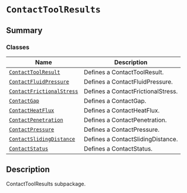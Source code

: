 

# `ContactToolResults`

<a id="summary"></a>

## Summary

### Classes

| Name | Description |
|------------------------------------------------------------------------------------------------------------------------------------------------------------------------|------------------------------------|
| [`ContactToolResult`](ContactToolResult.md#ansys.mechanical.stubs.v242.Ansys.ACT.Automation.Mechanical.Results.ContactToolResults.ContactToolResult)                   | Defines a ContactToolResult.       |
| [`ContactFluidPressure`](ContactFluidPressure.md#ansys.mechanical.stubs.v242.Ansys.ACT.Automation.Mechanical.Results.ContactToolResults.ContactFluidPressure)          | Defines a ContactFluidPressure.    |
| [`ContactFrictionalStress`](ContactFrictionalStress.md#ansys.mechanical.stubs.v242.Ansys.ACT.Automation.Mechanical.Results.ContactToolResults.ContactFrictionalStress) | Defines a ContactFrictionalStress. |
| [`ContactGap`](ContactGap.md#ansys.mechanical.stubs.v242.Ansys.ACT.Automation.Mechanical.Results.ContactToolResults.ContactGap)                                        | Defines a ContactGap.              |
| [`ContactHeatFlux`](ContactHeatFlux.md#ansys.mechanical.stubs.v242.Ansys.ACT.Automation.Mechanical.Results.ContactToolResults.ContactHeatFlux)                         | Defines a ContactHeatFlux.         |
| [`ContactPenetration`](ContactPenetration.md#ansys.mechanical.stubs.v242.Ansys.ACT.Automation.Mechanical.Results.ContactToolResults.ContactPenetration)                | Defines a ContactPenetration.      |
| [`ContactPressure`](ContactPressure.md#ansys.mechanical.stubs.v242.Ansys.ACT.Automation.Mechanical.Results.ContactToolResults.ContactPressure)                         | Defines a ContactPressure.         |
| [`ContactSlidingDistance`](ContactSlidingDistance.md#ansys.mechanical.stubs.v242.Ansys.ACT.Automation.Mechanical.Results.ContactToolResults.ContactSlidingDistance)    | Defines a ContactSlidingDistance.  |
| [`ContactStatus`](ContactStatus.md#ansys.mechanical.stubs.v242.Ansys.ACT.Automation.Mechanical.Results.ContactToolResults.ContactStatus)                               | Defines a ContactStatus.           |

<a id="description"></a>

## Description

ContactToolResults subpackage.

<!-- !! processed by numpydoc !! -->

